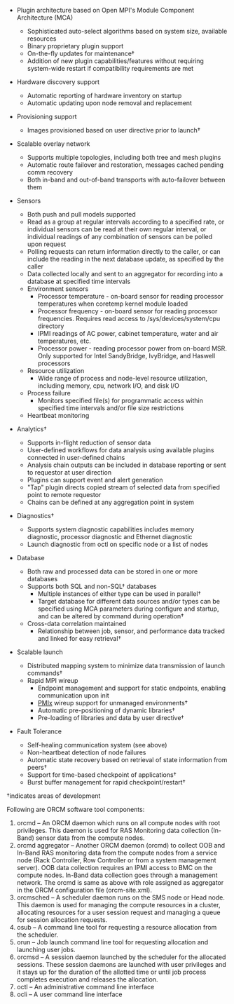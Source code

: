 * Plugin architecture based on Open MPI's Module Component Architecture (MCA)
    * Sophisticated auto-select algorithms based on system size, available resources
    * Binary proprietary plugin support
    * On-the-fly updates for maintenance†
    * Addition of new plugin capabilities/features without requiring system-wide restart if compatibility requirements are met

* Hardware discovery support
    * Automatic reporting of hardware inventory on startup
    * Automatic updating upon node removal and replacement

* Provisioning support
    * Images provisioned based on user directive prior to launch†

* Scalable overlay network
    * Supports multiple topologies, including both tree and mesh plugins
    * Automatic route failover and restoration, messages cached pending comm recovery
    * Both in-band and out-of-band transports with auto-failover between them

* Sensors
    * Both push and pull models supported
    * Read as a group at regular intervals according to a specified rate, or individual sensors can be read at their own regular interval, or individual readings of any combination of sensors can be polled upon request
    * Polling requests can return information directly to the caller, or can include the reading in the next database update, as specified by the caller
    * Data collected locally and sent to an aggregator for recording into a database at specified time intervals
    * Environment sensors
        * Processor temperature - on-board sensor for reading processor temperatures when coretemp kernel module loaded
        * Processor frequency - on-board sensor for reading processor frequencies. Requires read access to /sys/devices/system/cpu directory
        * IPMI readings of AC power, cabinet temperature, water and air temperatures, etc.
        * Processor power - reading processor power from on-board MSR. Only supported for Intel SandyBridge, IvyBridge, and Haswell processors
    * Resource utilization
        * Wide range of process and node-level resource utilization, including memory, cpu, network I/O, and disk I/O
    * Process failure
        * Monitors specified file(s) for programmatic access within specified time intervals and/or file size restrictions
    * Heartbeat monitoring

* Analytics†
    * Supports in-flight reduction of sensor data
    * User-defined workflows for data analysis using available plugins connected in user-defined chains
    * Analysis chain outputs can be included in database reporting or sent to requestor at user direction
    * Plugins can support event and alert generation
    * "Tap" plugin directs copied stream of selected data from specified point to remote requestor
    * Chains can be defined at any aggregation point in system

* Diagnostics†
    * Supports system diagnostic capabilities includes memory diagnostic, processor diagnostic and Ethernet diagnostic
    * Launch diagnostic from octl on specific node or a list of nodes

* Database
    * Both raw and processed data can be stored in one or more databases
    * Supports both SQL and non-SQL† databases
        * Multiple instances of either type can be used in parallel†
        * Target database for different data sources and/or types can be specified using MCA parameters during configure and startup, and can be altered by command during operation†
    * Cross-data correlation maintained
        * Relationship between job, sensor, and performance data tracked and linked for easy retrieval†

* Scalable launch
    * Distributed mapping system to minimize data transmission of launch commands†
    * Rapid MPI wireup
        * Endpoint management and support for static endpoints, enabling communication upon init
        * [PMIx](https://github.com/open-mpi/pmix/wiki) wireup support for unmanaged environments†
        * Automatic pre-positioning of dynamic libraries†
        * Pre-loading of libraries and data by user directive†

* Fault Tolerance
    * Self-healing communication system (see above)
    * Non-heartbeat detection of node failures
    * Automatic state recovery based on retrieval of state information from peers†
    * Support for time-based checkpoint of applications†
    * Burst buffer management for rapid checkpoint/restart†

†indicates areas of development

Following are ORCM software tool components:

1. orcmd – An ORCM daemon which runs on all compute nodes with root privileges. This daemon is used for RAS Monitoring data collection (In-Band) sensor data from the compute nodes.
2. orcmd aggregator – Another ORCM daemon (orcmd) to collect  OOB and In-Band RAS monitoring data from the compute nodes from a service node (Rack Controller, Row Controller or from a system management server). OOB data collection requires an IPMI access to BMC on the compute nodes. In-Band data collection goes through a management network. The orcmd is same as above with role assigned as aggregator in the ORCM configuration file (orcm-site.xml).
3. orcmsched – A scheduler daemon runs on the SMS node or Head node.  This daemon is used for managing the compute resources in a cluster, allocating resources for a user session request and managing a queue for session allocation requests.
4. osub – A command line tool for requesting a resource allocation from the scheduler.  
5. orun – Job launch command line tool for requesting allocation and launching user jobs. 
6. orcmsd – A session daemon launched by the scheduler for the allocated sessions. These session daemons are launched with user privileges and it stays up for the duration of the allotted time or until job process completes execution and releases the allocation.
7. octl – An administrative command line interface
8. ocli – A user command line interface
